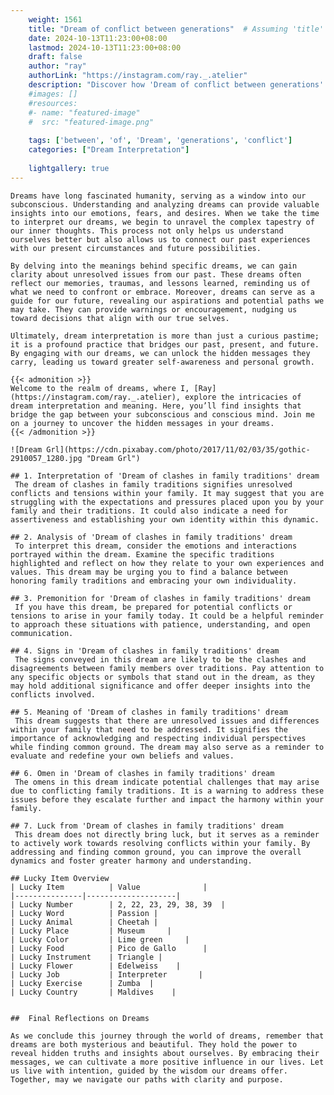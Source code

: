 ```yaml
---
    weight: 1561
    title: "Dream of conflict between generations"  # Assuming 'title' column exists
    date: 2024-10-13T11:23:00+08:00
    lastmod: 2024-10-13T11:23:00+08:00
    draft: false
    author: "ray"
    authorLink: "https://instagram.com/ray._.atelier"
    description: "Discover how 'Dream of conflict between generations' can interpret your future and uncover its significant meanings in your life."
    #images: []
    #resources:
    #- name: "featured-image"
    #  src: "featured-image.png"
    
    tags: ['between', 'of', 'Dream', 'generations', 'conflict']
    categories: ["Dream Interpretation"]
    
    lightgallery: true
---
```

    
    Dreams have long fascinated humanity, serving as a window into our subconscious. Understanding and analyzing dreams can provide valuable insights into our emotions, fears, and desires. When we take the time to interpret our dreams, we begin to unravel the complex tapestry of our inner thoughts. This process not only helps us understand ourselves better but also allows us to connect our past experiences with our present circumstances and future possibilities.
    
    By delving into the meanings behind specific dreams, we can gain clarity about unresolved issues from our past. These dreams often reflect our memories, traumas, and lessons learned, reminding us of what we need to confront or embrace. Moreover, dreams can serve as a guide for our future, revealing our aspirations and potential paths we may take. They can provide warnings or encouragement, nudging us toward decisions that align with our true selves.
    
    Ultimately, dream interpretation is more than just a curious pastime; it is a profound practice that bridges our past, present, and future. By engaging with our dreams, we can unlock the hidden messages they carry, leading us toward greater self-awareness and personal growth.
    
    {{< admonition >}}
    Welcome to the realm of dreams, where I, [Ray](https://instagram.com/ray._.atelier), explore the intricacies of dream interpretation and meaning. Here, you’ll find insights that bridge the gap between your subconscious and conscious mind. Join me on a journey to uncover the hidden messages in your dreams.
    {{< /admonition >}}
    
    ![Dream Grl](https://cdn.pixabay.com/photo/2017/11/02/03/35/gothic-2910057_1280.jpg "Dream Grl")
    
    ## 1. Interpretation of 'Dream of clashes in family traditions' dream
     The dream of clashes in family traditions signifies unresolved conflicts and tensions within your family. It may suggest that you are struggling with the expectations and pressures placed upon you by your family and their traditions. It could also indicate a need for assertiveness and establishing your own identity within this dynamic.
    
    ## 2. Analysis of 'Dream of clashes in family traditions' dream
     To interpret this dream, consider the emotions and interactions portrayed within the dream. Examine the specific traditions highlighted and reflect on how they relate to your own experiences and values. This dream may be urging you to find a balance between honoring family traditions and embracing your own individuality.
    
    ## 3. Premonition for 'Dream of clashes in family traditions' dream
     If you have this dream, be prepared for potential conflicts or tensions to arise in your family today. It could be a helpful reminder to approach these situations with patience, understanding, and open communication.
    
    ## 4. Signs in 'Dream of clashes in family traditions' dream
     The signs conveyed in this dream are likely to be the clashes and disagreements between family members over traditions. Pay attention to any specific objects or symbols that stand out in the dream, as they may hold additional significance and offer deeper insights into the conflicts involved.
    
    ## 5. Meaning of 'Dream of clashes in family traditions' dream
     This dream suggests that there are unresolved issues and differences within your family that need to be addressed. It signifies the importance of acknowledging and respecting individual perspectives while finding common ground. The dream may also serve as a reminder to evaluate and redefine your own beliefs and values.
    
    ## 6. Omen in 'Dream of clashes in family traditions' dream
     The omens in this dream indicate potential challenges that may arise due to conflicting family traditions. It is a warning to address these issues before they escalate further and impact the harmony within your family.
    
    ## 7. Luck from 'Dream of clashes in family traditions' dream
     This dream does not directly bring luck, but it serves as a reminder to actively work towards resolving conflicts within your family. By addressing and finding common ground, you can improve the overall dynamics and foster greater harmony and understanding.
    
    ## Lucky Item Overview
    | Lucky Item          | Value              |
    |---------------|--------------------|
    | Lucky Number        | 2, 22, 23, 29, 38, 39  |
    | Lucky Word          | Passion |
    | Lucky Animal        | Cheetah |
    | Lucky Place         | Museum     |
    | Lucky Color         | Lime green     |
    | Lucky Food          | Pico de Gallo      |
    | Lucky Instrument    | Triangle |
    | Lucky Flower        | Edelweiss    |
    | Lucky Job           | Interpreter       |
    | Lucky Exercise      | Zumba  |
    | Lucky Country       | Maldives    |
    
    
    ##  Final Reflections on Dreams
    
    As we conclude this journey through the world of dreams, remember that dreams are both mysterious and beautiful. They hold the power to reveal hidden truths and insights about ourselves. By embracing their messages, we can cultivate a more positive influence in our lives. Let us live with intention, guided by the wisdom our dreams offer. Together, may we navigate our paths with clarity and purpose.
    